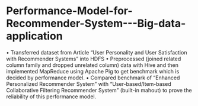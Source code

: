 # Performance-Model-for-Recommender-System---Big-data-application
• Transferred dataset from Article “User Personality and User Satisfaction with Recommender Systems” into HDFS
• Preprocessed (joined related column family and dropped unrelated column) data with Hive and then implemented
MapReduce using Apache Pig to get benchmark which is decided by performance model.
• Compared benchmark of “Enhanced Personalized Recommender System” with “User-based/Item-based Collaborative
Filtering Recommender System” (built-in mahout) to prove the reliability of this performance model.
